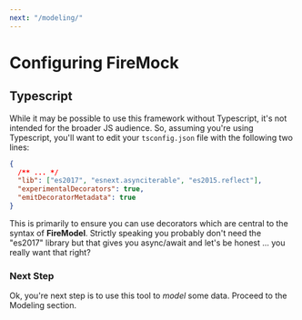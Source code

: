 ```yaml
---
next: "/modeling/"
---
```


# Configuring FireMock

## Typescript

While it may be possible to use this framework without Typescript, it's not intended for the broader JS audience. So, assuming you're using Typescript, you'll want to edit your `tsconfig.json` file with the following two lines:

```json
{
  /** ... */
  "lib": ["es2017", "esnext.asynciterable", "es2015.reflect"],
  "experimentalDecorators": true,
  "emitDecoratorMetadata": true
}
```

This is primarily to ensure you can use decorators which are central to the syntax of **FireModel**. Strictly speaking you probably don't need the "es2017" library but that gives you async/await and let's be honest ... you really want that right?

### Next Step

Ok, you're next step is to use this tool to _model_ some data. Proceed to the Modeling section.
